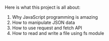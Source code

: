 Here is what this project is all about:

1. Why JavaScript programming is amazing
2. How to manipulate JSON data
3. How to use request and fetch API
4. How to read and write a file using fs module
